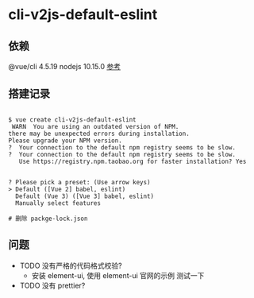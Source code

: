 # cli-v2js-default-eslint
## 依赖
@vue/cli 4.5.19
nodejs 10.15.0
[参考](https://blog.csdn.net/m0_67495466/article/details/124133275)


## 搭建记录
```shell

$ vue create cli-v2js-default-eslint
 WARN  You are using an outdated version of NPM.
there may be unexpected errors during installation.
Please upgrade your NPM version.
?  Your connection to the default npm registry seems to be slow.
?  Your connection to the default npm registry seems to be slow.
   Use https://registry.npm.taobao.org for faster installation? Yes


? Please pick a preset: (Use arrow keys)
> Default ([Vue 2] babel, eslint)
  Default (Vue 3) ([Vue 3] babel, eslint)
  Manually select features

# 删除 packge-lock.json
```

## 问题
* TODO 没有严格的代码格式校验? 
  * 安装 element-ui, 使用 element-ui 官网的示例 测试一下
* TODO 没有 prettier?

